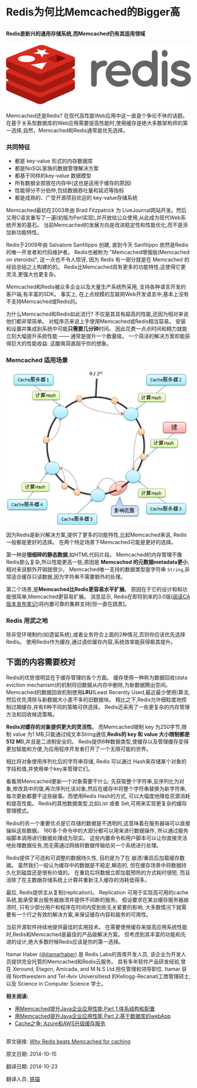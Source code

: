 Redis为何比Memcached的Bigger高
==

##

#### Redis是新兴的通用存储系统,而Memcached仍有其适用领域 ####

![](01_redis.png)

Memcached还是Redis? 在现代高性能Web应用中这一直是个争论不休的话题。 在基于关系型数据库的Web应用需要提高性能时,使用缓存是绝大多数架构师的第一选择,自然，Memcached和Redis通常是优先选择。

### 共同特征 ###

- 都是 key-value 形式的内存数据库
- 都是NoSQL家族的数据管理解决方案
- 都基于同样的key-value 数据模型
- 所有数据全部放在内存中(这也是适用于缓存的原因)
- 性能得分不分伯仲,包括数据吞吐量和延迟等指标
- 都是成熟的、广受开源项目欢迎的 key-value存储系统



Memcached最初在2003年由 Brad Fitzpatrick 为 LiveJournal网站开发。然后又用C语言重写了一遍(初版为Perl实现),并开放给公众使用,从此成为现代Web系统开发的基石。 当前Memcached的发展方向是改进稳定性和性能优化,而不是添加新功能特性。

Redis于2009年由 Salvatore Sanfilippo 创建, 直到今天 Sanfilippo 依然是Redis的唯一开发者和代码维护者。 Redis也被称为 "Memcached增强版(Memcached on steroids)", 这一点也不令人惊讶, 因为 Redis 有一部分就是在 Memcached 的经验总结之上构建的的。 Redis比Memcached具有更多的功能特性,这使得它更灵活,更强大也更复杂。

Memcached和Redis被众多企业以及大量生产系统所采用, 支持各种语言开发的客户端,有丰富的SDK。 事实上, 在上点规模的互联网Web开发语言中,基本上没有不支持Memcached或Redis的。

为什么Memcached和Redis如此流行? 不仅是其具有超高的性能,还因为相对来说他们都非常简单。 对程序员来说上手使用Memcached或Redis相当容易。 安装和设置并集成到系统中可能**只需要几分钟**时间。 因此花费一点点时间和精力就能立刻大幅提升系统性能 —— 通常是提升一个数量级。 一个简洁的解决方案却能获得巨大的性能收益: 这酸爽简直超乎你的想象。

###  Memcached 适用场景 ###

![](02_ConsistencyHash.jpg)

因为Redis是新兴解决方案,提供了更多的功能特性,比起Memcached来说, Redis一般都是更好的选择。 在两个特定场景下Memcached可能是更好的选择。 

第一种是**很细碎的静态数据**,如HTML代码片段。 Memcached的内存管理不像Redis那么复杂,所以性能更高一些,原因是 **Memcached 的元数据metadata更小**,相对来说额外开销就很少。 Memcached唯一支持的数据类型是字符串 `String`,非常适合缓存只读数据,因为字符串不需要额外的处理。

第二个场景,是**Memcached比Redis更容易水平扩展**。 原因在于它的设计和和功能很简单,Memcached更容易扩展。 消息显示, Redis在即将到来的3.0版([阅读CA版本发布笔记](http://antirez.com/news/79))将内置可靠的集群支持[但一直在跳票]。

### Redis 用武之地 ###

除非受环境制约(如遗留系统),或者业务符合上面的2种情况,否则你应该优先选择Redis。 使用Redis作为缓存,通过调优缓存内容,系统效率能获得极其提升。

## 下面的内容需要校对

Redis的优势很明显在于缓存管理的各个方面。 缓存使用一种称为数据回收(data eviction mechanism)的机制将旧数据从内存中删除,为新数据腾出空间。 Memcached的数据回收机制使用**LRU**(Least Recently Used,最近最少使用)算法,然后优先清除与新数据大小差不多的旧数据块。 相比之下,Redis允许细粒度地控制过期缓存,并有6种不同的策略可供选择。 Redis还采用了一些更复杂的内存管理方法和回收候选策略。

**Redis对缓存的对象提供更大的灵活性**。 而Memcached限制 key
为250字节,限制 value 为1 MB,只能通过纯文本String通信,**Redis的 key 和 value 大小限制都是512 M**B,并且是二进制安全的。 Redis提供6种数据类型,使缓存以及管理缓存变得更加智能和方便,为应用程序开发者打开了一个无限可能的世界。


相比将对象使用序列化后的字符串存储, Redis 可以通过 Hash来存储某个对象的字段和值,并使用单个key来管理它们。 


看看用Memcached更新一个对象需要干什么: 先获取整个字符串,反序列化为对象,修改其中的值,再次序列化该对象,然后在缓存中将整个字符串替换为新字符串,每次更新都要干这些破事。而使用Redis Hash的方式, 可以大幅度地降低资源消耗和提高性能。 Redis的其他数据类型,比如List 或者 Set,可用来实现更复杂的缓存管理模式。


Redis的另一个重要优点是它存储的数据是不透明的,这意味着在服务器端可以直接操纵这些数据。 160多个命令中的大部分都可以用来进行数据操作, 所以通过服务端脚本调用进行数据处理成为现实。 这些内置命令和用户脚本可以让你直接灵活地处理数据任务,而无需通过网络将数据传输给另一个系统进行处理。

Redis提供了可选和可调整的数据持久性, 目的是为了在 崩溃/重启后加载缓存数据。 虽然我们一般认为缓存中的数据是不稳定,瞬态的, 但在缓存场景中将数据持久化到磁盘还是很有价值的。 在重启后将数据立即加载预热的方式耗时很短, 而且消除了在主数据存储系统上计算并重新注入缓存的消耗低得多。

最后, Redis提供主从复制(replication)。 Replication 可用于实现高可用的cache系统,能承受某台服务器崩溃并提供不间断的服务。 假设要求在某台缓存服务器崩溃时, 只有少部分用户和程序在时间内受到些无关紧要的影响, 大多数情况下就需要有一个行之有效的解决方案,来保证缓存内容和服务的可用性。

 
当前开源软件持续地提供最佳的实用技术。 在需要使用缓存来提高应用系统性能时,Redis和Memcached是最佳的产品级解决方案。 但考虑到其丰富的功能和先进的设计,绝大多数时候Redis应该是你的第一选择。

Itamar Haber ([@itamarhaber](https://twitter.com/itamarhaber)) 是 Redis Labs的首席开发人员, 该企业为开发人员提供完全托管的Memcached和Redis云服务。 具有多年软件产品研发经验,曾在 Xeround, Etagon, Amicada, and M.N.S Ltd.担任管理和领导职位. Itamar 获得 Northwestern and Tel-Aviv Universitiesd 的Kellogg-Recanati工商管理硕士, 以及 Science in Computer Science 学士。  



**相关阅读:**

- [用Memcached提升Java企业应用性能,Part 1:体系结构和配置](http://www.javaworld.com/article/2078565/open-source-tools/use-memcached-for-java-enterprise-performance--part-1--architecture-and-setup.html)
- [用Memcached提升Java企业应用性能,Part 2:基于数据库的webApp](http://www.javaworld.com/article/2078584/open-source-tools/use-memcached-for-java-enterprise-performance--part-2--database-driven-web-apps.html)
- [Cache之争: Azure和AWS升级缓存服务](http://www.javaworld.com/article/2078868/java-app-dev/cache-warfare--azure-and-aws-get-updated-caching-services.html)








##


原文链接: [Why Redis beats Memcached for caching](http://www.javaworld.com/article/2836878/developer-tools-ide/why-redis-beats-memcached-for-caching.html)

原文日期: 2014-10-15

翻译日期: 2014-10-23

翻译人员: [铁锚](http://blog.csdn.net/renfufei)

